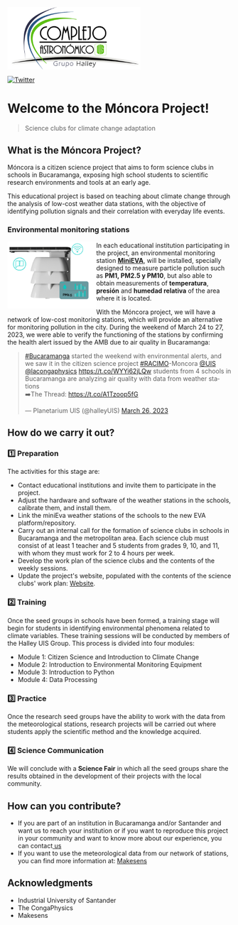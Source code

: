 <img src="/Images/LogoHalleyTrans.png" alt="HalleyLogo" title="Halley logo" 
     width="300px" align="top" >


[![Twitter](https://img.shields.io/badge/Twitter-1DA1F2?style=for-the-badge&logo=twitter&logoColor=white)](https://twitter.com/halleyuis?lang=es)

# Welcome to the Móncora Project!
> Science clubs for climate change adaptation

## What is the Móncora Project?

Móncora is a citizen science project that aims to form science clubs in schools in Bucaramanga, exposing high school students to scientific research environments and tools at an early age.

This educational project is based on teaching about climate change through the analysis of low-cost weather data stations, with the objective of identifying pollution signals and their correlation with everyday life events.

### Environmental monitoring stations
<img src="/Images/eva.png" alt="MiniEva" title="MiniEva" 
     width="200px" align="left" >

In each educational institution participating in the project, an environmental monitoring station [**MiniEVA**](https://makesens.co/), will be installed, specially designed to measure particle pollution such as **PM1, PM2.5 y PM10**, but also able to obtain measurements of **temperatura**, **presión** and **humedad relativa** of the area where it is located.

With the Móncora project, we will have a network of low-cost monitoring stations, which will provide an alternative for monitoring pollution in the city. During the weekend of March 24 to 27, 2023, we were able to verify the functioning of the stations by confirming the health alert issued by the AMB due to air quality in Bucaramanga:

<blockquote class="twitter-tweet"><p lang="es" dir="ltr"><a href="https://twitter.com/hashtag/Bucaramanga?src=hash&amp;ref_src=twsrc%5Etfw">#Bucaramanga</a> started the weekend with environmental alerts, and we saw it in the citizen science project <a href="https://twitter.com/hashtag/RACIMO?src=hash&amp;ref_src=twsrc%5Etfw">#RACIMO</a>-Moncora <a href="https://twitter.com/UIS?ref_src=twsrc%5Etfw">@UIS</a> <a href="https://twitter.com/lacongaphysics?ref_src=twsrc%5Etfw">@lacongaphysics</a> <a href="https://t.co/WYYi62jLQw">https://t.co/WYYi62jLQw</a> students from 4 schools in Bucaramanga are analyzing air quality with data from weather stations<br>➡️The Thread: <a href="https://t.co/A1Tzoop5fG">https://t.co/A1Tzoop5fG</a></p>&mdash; Planetarium UIS (@halleyUIS) <a href="https://twitter.com/halleyUIS/status/1639784118085877761?ref_src=twsrc%5Etfw">March 26, 2023</a></blockquote> 


## How do we carry it out? 


### :one: Preparation

The activities for this stage are:

- Contact educational institutions and invite them to participate in the project. 
- Adjust the hardware and software of the weather stations in the schools, calibrate them, and install them.
- Link the miniEva weather stations of the schools to the new EVA platform/repository.
- Carry out an internal call for the formation of science clubs in schools in Bucaramanga and the metropolitan area. Each science club must consist of at least 1 teacher and 5 students from grades 9, 10, and 11, with whom they must work for 2 to 4 hours per week.
- Develop the work plan of the science clubs and the contents of the weekly sessions.
- Update the project's website, populated with the contents of the science clubs' work plan: [Website](https://class.redclara.net/halley/moncora/intro.html).

### :two: Training

Once the seed groups in schools have been formed, a training stage will begin for students in identifying environmental phenomena related to climate variables. These training sessions will be conducted by members of the Halley UIS Group. This process is divided into four modules:
- Module 1: Citizen Science and Introduction to Climate Change
- Module 2: Introduction to Environmental Monitoring Equipment
- Module 3: Introduction to Python
- Module 4: Data Processing

### :three: Practice
Once the research seed groups have the ability to work with the data from the meteorological stations, research projects will be carried out where students apply the scientific method and the knowledge acquired.

### :four: Science Communication

We will conclude with a **Science Fair** in which all the seed groups share the results obtained in the development of their projects with the local community.

## How can you contribute?

- If you are part of an institution in Bucaramanga and/or Santander and want us to reach your institution or if you want to reproduce this project in your community and want to know more about our experience, you can contact<a href="mailto:halleyuis@uis.edu.co"> us </a>
- If you want to use the meteorological data from our network of stations, you can find more information at:
[Makesens](https://docs.makesens.co/help/)


## Acknowledgments

- Industrial University of Santander
- The CongaPhysics
- Makesens
